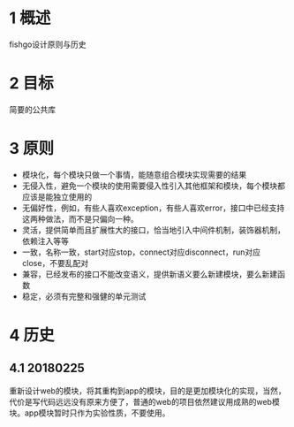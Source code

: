# 1 概述

fishgo设计原则与历史

# 2 目标

简要的公共库

# 3 原则

* 模块化，每个模块只做一个事情，能随意组合模块实现需要的结果
* 无侵入性，避免一个模块的使用需要侵入性引入其他框架和模块，每个模块都应该是能独立使用的
* 无偏好性，例如，有些人喜欢exception，有些人喜欢error，接口中已经支持这两种做法，而不是只偏向一种。
* 灵活，提供简单而且扩展性大的接口，恰当地引入中间件机制，装饰器机制，依赖注入等等
* 一致，名称一致，start对应stop，connect对应disconnect，run对应close，不要乱配对
* 兼容，已经发布的接口不能改变语义，提供新语义要么新建模块，要么新建函数
* 稳定，必须有完整和强健的单元测试

# 4 历史

## 4.1 20180225

重新设计web的模块，将其重构到app的模块，目的是更加模块化的实现，当然，代价是写代码远远没有原来方便了，普通的web的项目依然建议用成熟的web模块。app模块暂时只作为实验性质，不要使用。